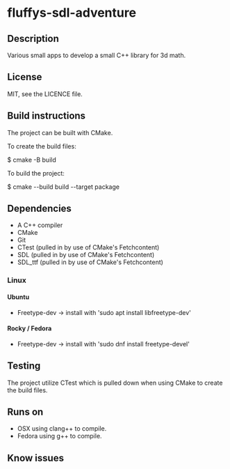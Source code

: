 # fluffys-sdl-adventure

## Description

Various small apps to develop a small C++ library for 3d math.

## License

MIT, see the LICENCE file.

## Build instructions

The project can be built with CMake.

To create the build files:

$ cmake -B build

To build the project:

$ cmake --build build --target package

## Dependencies

* A C++ compiler
* CMake
* Git
* CTest (pulled in by use of CMake's Fetchcontent)
* SDL (pulled in by use of CMake's Fetchcontent)
* SDL_ttf (pulled in by use of CMake's Fetchcontent)

### Linux

#### Ubuntu

* Freetype-dev -> install with 'sudo apt install libfreetype-dev'

#### Rocky / Fedora

* Freetype-dev -> install with 'sudo dnf install freetype-devel'

## Testing

The project utilize CTest which is pulled down when using CMake to create the build files.

## Runs on

* OSX using clang++ to compile.
* Fedora using g++ to compile.

## Know issues

